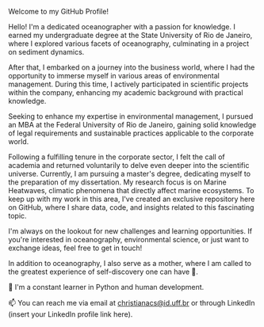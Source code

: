 
Welcome to my GitHub Profile!

Hello! I'm a dedicated oceanographer with a passion for knowledge. I earned my undergraduate degree at the State University of Rio de Janeiro, where I explored various facets of oceanography, culminating in a project on sediment dynamics.

After that, I embarked on a journey into the business world, where I had the opportunity to immerse myself in various areas of environmental management. During this time, I actively participated in scientific projects within the company, enhancing my academic background with practical knowledge.

Seeking to enhance my expertise in environmental management, I pursued an MBA at the Federal University of Rio de Janeiro, gaining solid knowledge of legal requirements and sustainable practices applicable to the corporate world.

Following a fulfilling tenure in the corporate sector, I felt the call of academia and returned voluntarily to delve even deeper into the scientific universe. Currently, I am pursuing a master's degree, dedicating myself to the preparation of my dissertation. My research focus is on Marine Heatwaves, climatic phenomena that directly affect marine ecosystems. To keep up with my work in this area, I've created an exclusive repository here on GitHub, where I share data, code, and insights related to this fascinating topic.

I'm always on the lookout for new challenges and learning opportunities. If you're interested in oceanography, environmental science, or just want to exchange ideas, feel free to get in touch!

In addition to oceanography, I also serve as a mother, where I am called to the greatest experience of self-discovery one can have 💞️. 


📖 I'm a constant learner in Python and human development.


📫 You can reach me via email at christianacs@id.uff.br or through LinkedIn (insert your LinkedIn profile link here).
